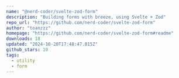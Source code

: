 ```yaml
---
name: "@nerd-coder/svelte-zod-form"
description: "Building forms with breeze, using Svelte + Zod"
repo_url: "https://github.com/nerd-coder/svelte-zod-form"
author: "toanzzz"
homepage: "https://github.com/nerd-coder/svelte-zod-form#readme"
downloads: 18
updated: "2024-10-20T17:48:47.815Z"
github_stars: 10
tags: 
  - utility
  - form
---
```

